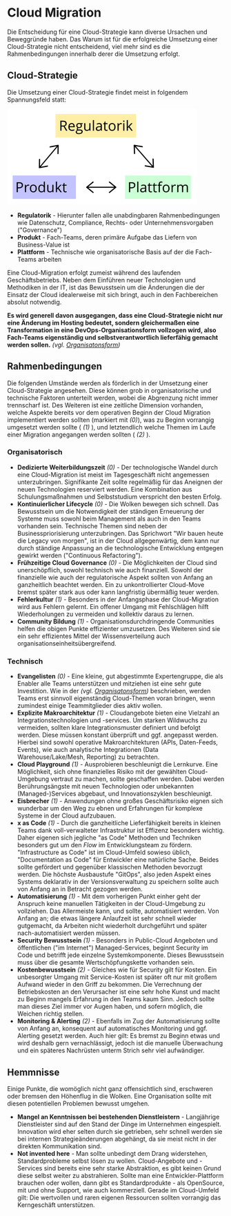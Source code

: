 # Cloud Migration

Die Entscheidung für eine Cloud-Strategie kann diverse Ursachen und Beweggründe haben.
Das Warum ist für die erfolgreiche Umsetzung einer Cloud-Strategie nicht entscheidend, viel mehr sind es die Rahmenbedingungen innerhalb derer die Umsetzung erfolgt.

## Cloud-Strategie

Die Umsetzung einer Cloud-Strategie findet meist in folgendem Spannungsfeld statt:

![](tension-triangle.svg)

* **Regulatorik** - Hierunter fallen alle unabdingbaren Rahmenbedingungen wie Datenschutz, Compliance, Rechts- oder Unternehmensvorgaben ("Governance")
* **Produkt** - Fach-Teams, deren primäre Aufgabe das Liefern von Business-Value ist
* **Plattform** - Technische wie organisatorische Basis auf der die Fach-Teams arbeiten

Eine Cloud-Migration erfolgt zumeist während des laufenden Geschäftsbetriebs. Neben dem Einführen neuer Technologien und Methodiken in der IT, ist das Bewusstsein um die Änderungen die der Einsatz der Cloud idealerweise mit sich bringt, auch in den Fachbereichen absolut notwendig.

**Es wird generell davon ausgegangen, dass eine Cloud-Strategie nicht nur eine Änderung im Hosting bedeutet, sondern gleichermaßen eine Transformation in eine DevOps-Organisationsform vollzogen wird, also Fach-Teams eigenständig und selbstverantwortlich lieferfähig gemacht werden sollen.** _(vgl. [Organisatonsform](Organisation.md))_

## Rahmenbedingungen

Die folgenden Umstände werden als förderlich in der Umsetzung einer Cloud-Strategie angesehen.
Diese können grob in organisatorische und technische Faktoren unterteilt werden, wobei die Abgrenzung nicht immer trennscharf ist.
Des Weiteren ist eine zeitliche Dimension vorhanden, welche Aspekte bereits vor dem operativen Beginn der Cloud Migration implementiert werden sollten (markiert mit _(0)_), was zu Beginn vorrangig umgesetzt werden sollte ( _(1)_ ), und letztendlich welche Themen im Laufe einer Migration angegangen werden sollten ( _(2)_ ).

### Organisatorisch

* **Dedizierte Weiterbildungszeit** _(0)_ - Der technologische Wandel durch eine Cloud-Migration ist meist im Tagesgeschäft nicht angemessen unterzubringen. Signifikante Zeit sollte regelmäßig für das Aneignen der neuen Technologien reserviert werden. Eine Kombination aus Schulungsmaßnahmen und Selbststudium verspricht den besten Erfolg.
* **Kontinuierlicher Lifecycle** _(0)_ - Die Wolken bewegen sich schnell. Das Bewusstsein um die Notwendigkeit der ständigen Erneuerung der Systeme muss sowohl beim Management als auch in den Teams vorhanden sein. Technische Themen sind neben der Businesspriorisierung unterzubringen. Das Sprichwort "Wir bauen heute die Legacy von morgen", ist in der Cloud allgegenwärtig, dem kann nur durch ständige Anpassung an die technologische Entwicklung entgegen gewirkt werden ("Continuous Refactoring").
* **Frühzeitige Cloud Governance** _(0)_ - Die Möglichkeiten der Cloud sind unerschöpflich, sowohl technisch wie auch finanziell. Sowohl der finanzielle wie auch der regulatorische Aspekt sollten von Anfang an ganzheitlich beachtet werden. Ein zu unkontrollierter Cloud-Move bremst später stark aus oder kann langfristig übermäßig teuer werden.
* **Fehlerkultur** _(1)_ - Besonders in der Anfangsphase der Cloud-Migration wird aus Fehlern gelernt. Ein offener Umgang mit Fehlschlägen hilft Wiederholungen zu vermeiden und kollektiv daraus zu lernen.
* **Community Bildung** _(1)_ - Organisationsdurchdringende Communities helfen die obigen Punkte effizienter umzusetzen. Des Weiteren sind sie ein sehr effizientes Mittel der Wissensverteilung auch organisationseinheitsübergreifend.

### Technisch

* **Evangelisten** _(0)_ - Eine kleine, gut abgestimmte Expertengruppe, die als Enabler alle Teams unterstützen und mitziehen ist eine sehr gute Investition. Wie in der _(vgl. [Organisatonsform](Organisation.md))_ beschrieben, werden Teams erst sinnvoll eigenständig Cloud-Themen voran bringen, wenn zumindest einige Teammitglieder dies aktiv wollen.
* **Explizite Makroarchitektur** _(1)_ - Cloudangebote bieten eine Vielzahl an Integrationstechnologien und -services. Um starken Wildwuchs zu vermeiden, sollten klare Integrationsmuster definiert und befolgt werden. Diese müssen konstant überprüft und ggf. angepasst werden. Hierbei sind sowohl operative Makroarchitekturen (APIs, Daten-Feeds, Events), wie auch analytische Integrationen (Data Warehouse/Lake/Mesh, Reporting) zu betrachten.
* **Cloud Playground** _(1)_ - Ausprobieren beschleunigt die Lernkurve. Eine Möglichkeit, sich ohne finanzielles Risiko mit der gewählten Cloud-Umgebung vertraut zu machen, sollte geschaffen werden. Dabei werden Berührungsängste mit neuen Technologien oder unbekannten (Managed-)Services abgebaut, und Innovationszyklen beschleunigt.
* **Eisbrecher** _(1)_ - Anwendungen ohne großes Geschäftsrisiko eignen sich wunderbar um den Weg zu ebnen und Erfahrungen für komplexe Systeme in der Cloud aufzubauen.
* **x as Code** _(1)_ - Durch die ganzheitliche Lieferfähigkeit bereits in kleinen Teams dank voll-verwalteter Infrastruktur ist Effizenz besonders wichtig. Daher eigenen sich jegliche "as Code" Methoden und Techniken besonders gut um den _Flow_ im Entwicklungsteam zu fördern. "Infrastructure as Code" ist im Cloud-Umfeld sowieso üblich, "Documentation as Code" für Entwickler eine natürliche Sache. Beides sollte gefördert und gegenüber klassischen Methoden bevorzugt werden. Die höchste Ausbaustufe "GitOps", also jeden Aspekt eines Systems deklarativ in der Versionsverwaltung zu speichern sollte auch von Anfang an in Betracht gezogen werden.
* **Automatisierung** _(1)_ - Mit dem vorherigen Punkt einher geht der Anspruch keine manuellen Tätigkeiten in der Cloud-Umgebung zu vollziehen. Das Allermeiste kann, und sollte, automatisiert werden. Von Anfang an; die etwas längere Anlaufzeit ist sehr schnell wieder gutgemacht, da Arbeiten nicht wiederholt durchgeführt und später nach-automatisiert werden müssen.
* **Security Bewusstsein** _(1)_ - Besonders in Public-Cloud Angeboten und öffentlichen ("im Internet") Managed-Services, beginnt Security im Code und betrifft jede einzelne Systemkomponente. Dieses Bewusstsein muss über die gesamte Wertschöpfungskette vorhanden sein.
* **Kostenbewusstsein** _(2)_ - Gleiches wie für Security gilt für Kosten. Ein unbesorgter Umgang mit Service-Kosten ist später oft nur mit großem Aufwand wieder in den Griff zu bekommen. Die Verrechnung der Betriebskosten an den Verursacher ist eine sehr hohe Kunst und macht zu Beginn mangels Erfahrung in den Teams kaum Sinn. Jedoch sollte man dieses Ziel immer vor Augen haben, und sofern möglich, die Weichen richtig stellen.
* **Monitoring & Alerting** _(2)_ - Ebenfalls im Zug der Automatisierung sollte von Anfang an, konsequent auf automatisches Monitoring und ggf. Alerting gesetzt werden. Auch hier gilt: Es bremst zu Beginn etwas und wird deshalb gern vernachlässigt, jedoch ist die manuelle Überwachung und ein späteres Nachrüsten unterm Strich sehr viel aufwändiger.

## Hemmnisse

Einige Punkte, die womöglich nicht ganz offensichtlich sind, erschweren oder bremsen den Höhenflug in die Wolken. Eine Organisation sollte mit diesen potentiellen Problemen bewusst umgehen.

* **Mangel an Kenntnissen bei bestehenden Dienstleistern** - Langjährige Dienstleister sind auf den Stand der Dinge im Unternehmen eingespielt. Innovation wird eher selten durch sie getrieben, sehr schnell werden sie bei internen Strategieänderungen abgehängt, da sie meist nicht in der direkten Kommunikation sind.
* **Not invented here** - Man sollte unbedingt dem Drang widerstehen, Standardprobleme selbst lösen zu wollen. Cloud-Angebote und -Services sind bereits eine sehr starke Abstraktion, es gibt keinen Grund diese selbst weiter zu abstrahieren. Sollte man eine Entwickler-Plattform brauchen oder wollen, dann gibt es Standardprodukte - als OpenSource, mit und ohne Support, wie auch kommerziell. Gerade im Cloud-Umfeld gilt: Die wertvollen und raren eigenen Ressourcen sollten vorrangig das Kerngeschäft unterstützen.
